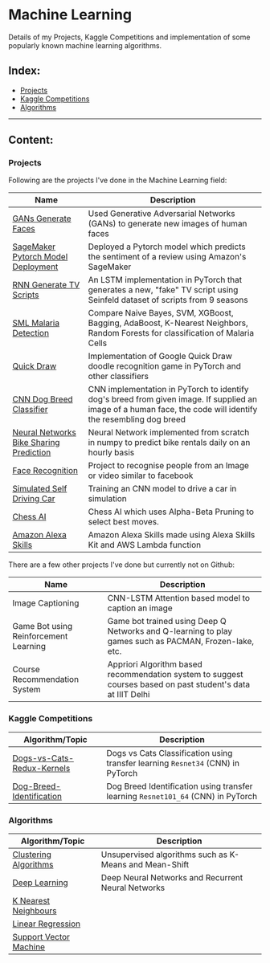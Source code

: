 # Machine Learning <!-- omit in toc -->

Details of my Projects, Kaggle Competitions and implementation of some popularly known machine learning algorithms.

## Index: <!-- omit in toc -->

- [Projects](#projects)
- [Kaggle Competitions](#kaggle-competitions)
- [Algorithms](#algorithms)

------------------------------------------------------------------------------
## Content: <!-- omit in toc -->

### Projects

Following are the projects I've done in the Machine Learning field:

| Name                                                                                                                 | Description                                                                                                                                                   |
| -------------------------------------------------------------------------------------------------------------------- | ------------------------------------------------------------------------------------------------------------------------------------------------------------- |
| [GANs Generate Faces](https://github.com/anubhavshrimal/GANs-Generate-Faces)                                         | Used Generative Adversarial Networks (GANs) to generate new images of human faces                                                                             |
| [SageMaker Pytorch Model Deployment](https://github.com/anubhavshrimal/SageMaker-PyTorch-Model-Deployment)           | Deployed a Pytorch model which predicts the sentiment of a review using Amazon's SageMaker                                                                    |
| [RNN Generate TV Scripts](https://github.com/anubhavshrimal/RNN-Generate-TV-Scripts)                                 | An LSTM implementation in PyTorch that generates a new, "fake" TV script using Seinfeld dataset of scripts from 9 seasons                                     |
| [SML Malaria Detection](https://github.com/anubhavshrimal/SML-Malaria-Detection)                                     | Compare Naive Bayes, SVM, XGBoost, Bagging, AdaBoost, K-Nearest Neighbors, Random Forests for classification of Malaria Cells                                 |
| [Quick Draw](https://github.com/anubhavshrimal/Quick-Draw)                                                           | Implementation of Google Quick Draw doodle recognition game in PyTorch and other classifiers                                                                  |
| [CNN Dog Breed Classifier](https://github.com/anubhavshrimal/CNN-Dog-Breed-Classifier)                               | CNN implementation in PyTorch to identify dog's breed from given image. If supplied an image of a human face, the code will identify the resembling dog breed |
| [Neural Networks Bike Sharing Prediction](https://github.com/anubhavshrimal/Neural-Networks-Bike-Sharing-Prediction) | Neural Network implemented from scratch in numpy to predict bike rentals daily on an hourly basis                                                             |
| [Face Recognition](https://github.com/anubhavshrimal/Face-Recognition)                                               | Project to recognise people from an Image or video similar to facebook                                                                                        |
| [Simulated Self Driving Car](https://github.com/anubhavshrimal/Simulated_Self_Driving_Car)                           | Training an CNN model to drive a car in simulation                                                                                                            |
| [Chess AI](https://github.com/anubhavshrimal/Chess-AI)                                                               | Chess AI which uses Alpha-Beta Pruning to select best moves.                                                                                                  |
| [Amazon Alexa Skills](https://github.com/anubhavshrimal/Amazon-Alexa-Skills)                                         | Amazon Alexa Skills made using Alexa Skills Kit and AWS Lambda function                                                                                       |

There are a few other projects I've done but currently not on Github:

| Name                                  | Description                                                                                                  |
| ------------------------------------- | ------------------------------------------------------------------------------------------------------------ |
| Image Captioning                      | CNN-LSTM Attention based model to caption an image                                                           |
| Game Bot using Reinforcement Learning | Game bot trained using Deep Q Networks and Q-learning to play games such as PACMAN, Frozen-lake, etc.        |
| Course Recommendation System          | Appriori Algorithm based recommendation system to suggest courses based on past student's data at IIIT Delhi |

### Kaggle Competitions

| Algorithm/Topic                                                               | Description                                                                      |
| ----------------------------------------------------------------------------- | -------------------------------------------------------------------------------- |
| [Dogs-vs-Cats-Redux-Kernels](Kaggle-Competitions/Dogs-vs-Cats-Redux-Kernels/) | Dogs vs Cats Classification using transfer learning `Resnet34` (CNN) in PyTorch  |
| [Dog-Breed-Identification](Kaggle-Competitions/Dog-Breed-Identification/)     | Dog Breed Identification using transfer learning `Resnet101_64` (CNN) in PyTorch |

### Algorithms

| Algorithm/Topic                                              | Description                                            |
| ------------------------------------------------------------ | ------------------------------------------------------ |
| [Clustering Algorithms](Algorithms/Clustering/)              | Unsupervised algorithms such as K-Means and Mean-Shift |
| [Deep Learning](Algorithms/Deep_Learning/)                   | Deep Neural Networks and Recurrent Neural Networks     |
| [K Nearest Neighbours](Algorithms/K_Nearest_Neighbours/)     |                                                        |
| [Linear Regression](Algorithms/Linear_Regression/)           |                                                        |
| [Support Vector Machine](Algorithms/Support_Vector_Machine/) |                                                        |